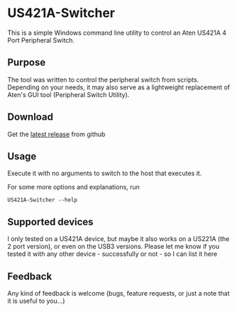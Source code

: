 # US421A-Switcher

This is a simple Windows command line utility to control an Aten US421A 4 Port Peripheral Switch.

## Purpose

The tool was written to control the peripheral switch from scripts. 
Depending on your needs, it may also serve as a lightweight replacement of Aten's GUI tool (Peripheral Switch Utility). 

## Download

Get the [latest release](https://github.com/kellpete/US421A-Switcher/releases/latest) from github

## Usage

Execute it with no arguments to switch to the host that executes it.

For some more options and explanations, run 

    US421A-Switcher --help 

## Supported devices

I only tested on a US421A device, but maybe it also works on a US221A (the 2 port version), or even on the USB3 versions. Please let me know if you tested it with any other device - successfully or not - so I can list it here

## Feedback

Any kind of feedback is welcome (bugs, feature requests, or just a note that it is useful to you...)
